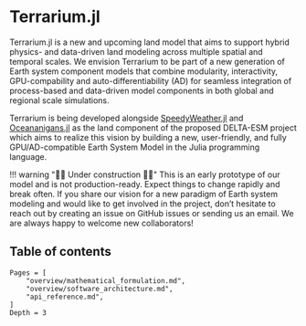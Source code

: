 # Terrarium.jl

Terrarium.jl is a new and upcoming land model that aims to support hybrid physics- and data-driven land modeling across multiple spatial and temporal scales. We envision Terrarium to be part of a new generation of Earth system component models that combine modularity, interactivity, GPU-compability and auto-differentiability (AD) for seamless integration of process-based and data-driven model components in both global and regional scale simulations.

Terrarium is being developed alongside [SpeedyWeather.jl](https://github.com/SpeedyWeather/SpeedyWeather.jl) and [Oceananigans.jl](https://github.com/CliMA/Oceananigans.jl) as the land component of the proposed DELTA-ESM project which aims to realize this vision by building a new, user-friendly, and fully GPU/AD-compatible Earth System Model in the Julia programming language.

!!! warning "🚧🚧 Under construction 🚧🚧"
    This is an early prototype of our model and is not production-ready. Expect things to change rapidly and break often. If you share our vision for a new paradigm of Earth system modeling and would like to get involved in the project, don’t hesitate to reach out by creating an issue on GitHub issues or sending us an email. We are always happy to welcome new collaborators!

## Table of contents

```@contents
Pages = [
    "overview/mathematical_formulation.md",
    "overview/software_architecture.md",
    "api_reference.md",
]
Depth = 3
```
